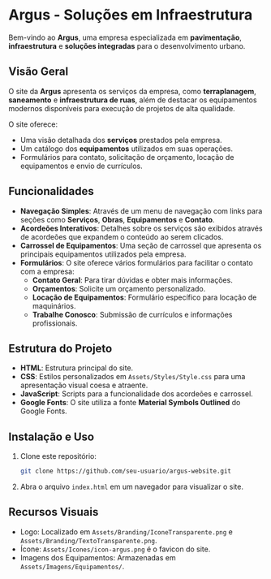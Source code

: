 # Argus - Soluções em Infraestrutura

Bem-vindo ao **Argus**, uma empresa especializada em **pavimentação**, **infraestrutura** e **soluções integradas** para o desenvolvimento urbano.

## Visão Geral

O site da **Argus** apresenta os serviços da empresa, como **terraplanagem**, **saneamento** e **infraestrutura de ruas**, além de destacar os equipamentos modernos disponíveis para execução de projetos de alta qualidade.

O site oferece:
- Uma visão detalhada dos **serviços** prestados pela empresa.
- Um catálogo dos **equipamentos** utilizados em suas operações.
- Formulários para contato, solicitação de orçamento, locação de equipamentos e envio de currículos.

## Funcionalidades

- **Navegação Simples**: Através de um menu de navegação com links para seções como **Serviços**, **Obras**, **Equipamentos** e **Contato**.
- **Acordeões Interativos**: Detalhes sobre os serviços são exibidos através de acordeões que expandem o conteúdo ao serem clicados.
- **Carrossel de Equipamentos**: Uma seção de carrossel que apresenta os principais equipamentos utilizados pela empresa.
- **Formulários**: O site oferece vários formulários para facilitar o contato com a empresa:
  - **Contato Geral**: Para tirar dúvidas e obter mais informações.
  - **Orçamentos**: Solicite um orçamento personalizado.
  - **Locação de Equipamentos**: Formulário específico para locação de maquinários.
  - **Trabalhe Conosco**: Submissão de currículos e informações profissionais.

## Estrutura do Projeto

- **HTML**: Estrutura principal do site.
- **CSS**: Estilos personalizados em `Assets/Styles/Style.css` para uma apresentação visual coesa e atraente.
- **JavaScript**: Scripts para a funcionalidade dos acordeões e carrossel.
- **Google Fonts**: O site utiliza a fonte **Material Symbols Outlined** do Google Fonts.

## Instalação e Uso

1. Clone este repositório:
   ```bash
   git clone https://github.com/seu-usuario/argus-website.git
2. Abra o arquivo `index.html` em um navegador para visualizar o site.

## Recursos Visuais
- Logo: Localizado em `Assets/Branding/IconeTransparente.png` e `Assets/Branding/TextoTransparente.png`.
- Ícone: `Assets/Icones/icon-argus.png` é o favicon do site.
- Imagens dos Equipamentos: Armazenadas em `Assets/Imagens/Equipamentos/`.
